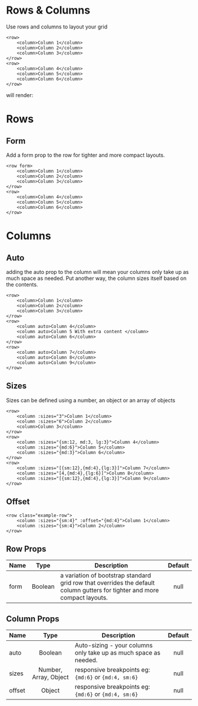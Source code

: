 # Rows & Columns
Use rows and columns to layout your grid
```vue
<row>
	<column>Column 1</column>
	<column>Column 2</column>
	<column>Column 3</column>
</row>
<row>
	<column>Column 4</column>
	<column>Column 5</column>
	<column>Column 6</column>
</row>
```
will render:
<template>
<row class="example-row">
	<column>Column 1</column>
	<column>Column 2</column>
	<column>Column 3</column>
</row>
<row class="example-row">
	<column>Column 4</column>
	<column>Column 5</column>
	<column>Column 6</column>
</row>
</template>


# Rows
## Form
Add a form prop to the row for tighter and more compact layouts. 

```vue{1}
<row form>
	<column>Column 1</column>
	<column>Column 2</column>
	<column>Column 3</column>
</row>
<row>
	<column>Column 4</column>
	<column>Column 5</column>
	<column>Column 6</column>
</row>
```
<template>
<row form class="example-row">
	<column>Column 1</column>
	<column>Column 2</column>
	<column>Column 3</column>
</row>
<row class="example-row">
	<column>Column 4</column>
	<column>Column 5</column>
	<column>Column 6</column>
</row>
<row class="example-row">
	<column>Column 7</column>
	<column>Column 8</column>
	<column>Column 9</column>
</row>
</template>

# Columns
## Auto
adding the auto prop to the column will mean your columns only take up as much space as needed. Put another way, the column sizes itself based on the contents.

```vue{6}
<row>
	<column>Column 1</column>
	<column>Column 2</column>
	<column>Column 3</column>
</row>
<row>
	<column auto>Column 4</column>
	<column auto>Column 5 With extra content </column>
	<column auto>Column 6</column>
</row>
<row>
	<column auto>Column 7</column>
	<column auto>Column 8</column>
	<column auto>Column 9</column>
</row>
```
<template>
<row class="example-row">
	<column>Column 1</column>
	<column>Column 2</column>
	<column>Column 3</column>
</row>
<row class="example-row">
	<column auto>Column 4</column>
	<column auto>Column 5 With extra content </column>
	<column auto>Column 6</column>
</row>
<row class="example-row">
	<column auto>Column 7</column>
	<column auto>Column 8</column>
	<column auto>Column 9</column>
</row>
</template>

## Sizes
Sizes can be defined using a number, an object or an array of objects
```vue
<row>
	<column :sizes="3">Column 1</column>
	<column :sizes="6">Column 2</column>
	<column>Column 3</column>
</row>
<row>
	<column :sizes="{sm:12, md:3, lg:3}">Column 4</column>
	<column :sizes="{md:6}">Column 5</column>
	<column :sizes="{md:3}">Column 6</column>
</row>
<row>
	<column :sizes="[{sm:12},{md:4},{lg:3}]">Column 7</column>
	<column :sizes="[4,{md:4},{lg:6}]">Column 8</column>
	<column :sizes="[{sm:12},{md:4},{lg:3}]">Column 9</column>
</row>
```
<template>
<row class="example-row">
	<column :sizes="3">Column 1</column>
	<column :sizes="6">Column 2</column>
	<column>Column 3</column>
</row>
<row class="example-row">
	<column :sizes="{sm:12, md:3, lg:3}">Column 4</column>
	<column :sizes="{md:6}">Column 5</column>
	<column :sizes="{md:3}">Column 6</column>
</row>
<row class="example-row">
	<column :sizes="[{sm:12},{md:4},{lg:3}]">Column 7</column>
	<column :sizes="[4,{md:4},{lg:6}]">Column 8</column>
	<column :sizes="[{sm:12},{md:4},{lg:3}]">Column 9</column>
</row>
</template>

## Offset
```vue
<row class="example-row">
	<column :sizes="{sm:4}" :offset="{md:4}">Column 1</column>
	<column :sizes="{sm:4}">Column 2</column>
</row>
```
<template>
<row class="example-row">
	<column :sizes="{sm:4}" :offset="{md:4}">Column 1</column>
	<column :sizes="{sm:4}">Column 2</column>
</row>
</template>

## Row Props
Name     | Type    | Description | Default
:--------| :----:  | ----------- | :-----:
form     | Boolean |  a variation of bootstrap standard grid row that overrides the default column gutters for tighter and more compact layouts. | null

## Column Props
Name     | Type    | Description | Default
:--------| :----:  | ----------- | :-----:
auto     | Boolean | Auto-sizing - your columns only take up as much space as needed. | null
sizes    | Number, Array, Object  | responsive breakpoints eg: `{md:6}` or `{md:4, sm:6}` | null
offset   | Object  | responsive breakpoints eg: `{md:6}` or `{md:4, sm:6}` | null

<style>
	.example-row .col,.example-row [class^=col-]{
		padding-top: .75rem;
    	padding-bottom: .75rem;
    	background-color: rgba(86,61,124,.15);
    	border: 1px solid rgba(86,61,124,.2);
	}
</style>